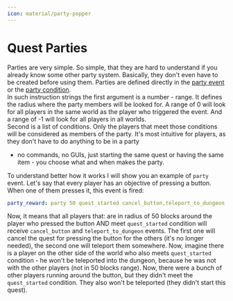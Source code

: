 ```yaml
---
icon: material/party-popper
---
```


# Quest Parties

Parties are very simple. So simple, that they are hard to understand if you already know some other party system.
Basically, they don't even have to be created before using them. 
Parties are defined directly in the [party event](./Building-Blocks/Events-List.md#party-event-party) or the
[party condition](./Building-Blocks/Conditions-List.md#party-party).  
In such instruction strings the first argument is a number - range. It defines the radius where the party
members will be looked for. A range of 0 will look for all players in the same world as the player who triggered the event.
And a range of -1 will look for all players in all worlds.  
Second is a list of conditions. Only the players that meet those conditions will be 
considered as members of the party. It's most intuitive for players, as they don't have to do anything to be in a party
- no commands, no GUIs, just starting the same quest or having the same item - you choose what and when makes the party.

To understand better how it works I will show you an example of `party` event. Let's say that every player has an 
objective of pressing a button. When one of them presses it, this event is fired:

```YAML
party_reward: party 50 quest_started cancel_button,teleport_to_dungeon
```

Now, it means that all players that: are in radius of 50 blocks around the player who pressed the button AND meet `quest_started` condition will receive `cancel_button` and `teleport_to_dungeon` events. The first one will cancel the quest for pressing the button for the others (it's no longer needed), the second one will teleport them somewhere. Now, imagine there is a player on the other side of the world who also meets `quest_started` condition - he won't be teleported into the dungeon, because he was not with the other players (not in 50 blocks range). Now, there were a bunch of other players running around the button, but they didn't meet the `quest_started` condition. They also won't be teleported (they didn't start this quest).
